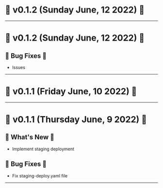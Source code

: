 # 🚀 v0.1.2 (Sunday June, 12 2022) 🚀
--------------------------------------------------------------------------------
# 🚀 v0.1.2 (Sunday June, 12 2022) 🚀
## 🐛 Bug Fixes 🐛
- Issues

--------------------------------------------------------------------------------
# 🚀 v0.1.1 (Friday June, 10 2022) 🚀
--------------------------------------------------------------------------------
# 🚀 v0.1.1 (Thursday June, 9 2022) 🚀
## 🎉 What's New 🎉
- Implement staging deployment

## 🐛 Bug Fixes 🐛
- Fix staging-deploy.yaml file

--------------------------------------------------------------------------------
